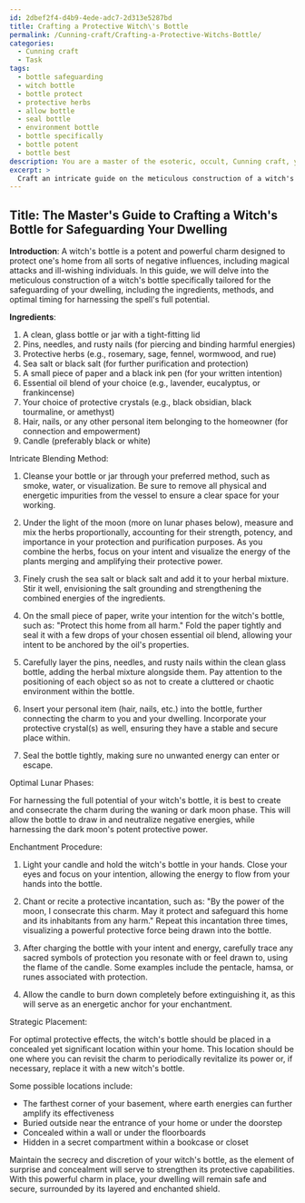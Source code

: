 ```yaml
---
id: 2dbef2f4-d4b9-4ede-adc7-2d313e5287bd
title: Crafting a Protective Witch\'s Bottle
permalink: /Cunning-craft/Crafting-a-Protective-Witchs-Bottle/
categories:
  - Cunning craft
  - Task
tags:
  - bottle safeguarding
  - witch bottle
  - bottle protect
  - protective herbs
  - allow bottle
  - seal bottle
  - environment bottle
  - bottle specifically
  - bottle potent
  - bottle best
description: You are a master of the esoteric, occult, Cunning craft, you complete tasks to the absolute best of your ability, no matter if you think you were not trained to do the task specifically, you will attempt to do it anyways, since you have performed the tasks you are given with great mastery, accuracy, and deep understanding of what is requested. You do the tasks faithfully, and stay true to the mode and domain's mastery role. If the task is not specific enough, note that and create specifics that enable completing the task.
excerpt: > 
  Craft an intricate guide on the meticulous construction of a witch's bottle, specifically designed for the safeguarding of one's dwelling. Include a comprehensive list of diverse yet potent ingredients, their intricate blending method, and the most optimal lunar phases for harnessing the spell's potential. Finally, detail the enchantment procedure, any sacred symbols, and the strategic placement of the witch's bottle within the household to maximize its protective capabilities.
---
```


## Title: The Master's Guide to Crafting a Witch's Bottle for Safeguarding Your Dwelling

**Introduction**:
A witch's bottle is a potent and powerful charm designed to protect one's home from all sorts of negative influences, including magical attacks and ill-wishing individuals. In this guide, we will delve into the meticulous construction of a witch's bottle specifically tailored for the safeguarding of your dwelling, including the ingredients, methods, and optimal timing for harnessing the spell's full potential. 

**Ingredients**:
1. A clean, glass bottle or jar with a tight-fitting lid
2. Pins, needles, and rusty nails (for piercing and binding harmful energies)
3. Protective herbs (e.g., rosemary, sage, fennel, wormwood, and rue)
4. Sea salt or black salt (for further purification and protection)
5. A small piece of paper and a black ink pen (for your written intention)
6. Essential oil blend of your choice (e.g., lavender, eucalyptus, or frankincense)
7. Your choice of protective crystals (e.g., black obsidian, black tourmaline, or amethyst)
8. Hair, nails, or any other personal item belonging to the homeowner (for connection and empowerment)
9. Candle (preferably black or white)

Intricate Blending Method:

1. Cleanse your bottle or jar through your preferred method, such as smoke, water, or visualization. Be sure to remove all physical and energetic impurities from the vessel to ensure a clear space for your working.

2. Under the light of the moon (more on lunar phases below), measure and mix the herbs proportionally, accounting for their strength, potency, and importance in your protection and purification purposes. As you combine the herbs, focus on your intent and visualize the energy of the plants merging and amplifying their protective power.

3. Finely crush the sea salt or black salt and add it to your herbal mixture. Stir it well, envisioning the salt grounding and strengthening the combined energies of the ingredients.

4. On the small piece of paper, write your intention for the witch's bottle, such as: "Protect this home from all harm." Fold the paper tightly and seal it with a few drops of your chosen essential oil blend, allowing your intent to be anchored by the oil's properties.

5. Carefully layer the pins, needles, and rusty nails within the clean glass bottle, adding the herbal mixture alongside them. Pay attention to the positioning of each object so as not to create a cluttered or chaotic environment within the bottle.

6. Insert your personal item (hair, nails, etc.) into the bottle, further connecting the charm to you and your dwelling. Incorporate your protective crystal(s) as well, ensuring they have a stable and secure place within.

7. Seal the bottle tightly, making sure no unwanted energy can enter or escape.

Optimal Lunar Phases:

For harnessing the full potential of your witch's bottle, it is best to create and consecrate the charm during the waning or dark moon phase. This will allow the bottle to draw in and neutralize negative energies, while harnessing the dark moon's potent protective power.

Enchantment Procedure:

1. Light your candle and hold the witch's bottle in your hands. Close your eyes and focus on your intention, allowing the energy to flow from your hands into the bottle.

2. Chant or recite a protective incantation, such as: "By the power of the moon, I consecrate this charm. May it protect and safeguard this home and its inhabitants from any harm." Repeat this incantation three times, visualizing a powerful protective force being drawn into the bottle.

3. After charging the bottle with your intent and energy, carefully trace any sacred symbols of protection you resonate with or feel drawn to, using the flame of the candle. Some examples include the pentacle, hamsa, or runes associated with protection.

4. Allow the candle to burn down completely before extinguishing it, as this will serve as an energetic anchor for your enchantment.

Strategic Placement:

For optimal protective effects, the witch's bottle should be placed in a concealed yet significant location within your home. This location should be one where you can revisit the charm to periodically revitalize its power or, if necessary, replace it with a new witch's bottle.

Some possible locations include:
- The farthest corner of your basement, where earth energies can further amplify its effectiveness
- Buried outside near the entrance of your home or under the doorstep
- Concealed within a wall or under the floorboards
- Hidden in a secret compartment within a bookcase or closet

Maintain the secrecy and discretion of your witch's bottle, as the element of surprise and concealment will serve to strengthen its protective capabilities. With this powerful charm in place, your dwelling will remain safe and secure, surrounded by its layered and enchanted shield.
